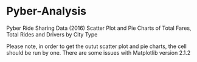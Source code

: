 # Pyber-Analysis
Pyber Ride Sharing Data (2016) Scatter Plot and Pie Charts of Total Fares, Total Rides and Drivers by City Type

Please note, in order to get the outut scatter plot and pie charts, the cell should be run by one.
There are some issues with Matplotlib version 2.1.2 
